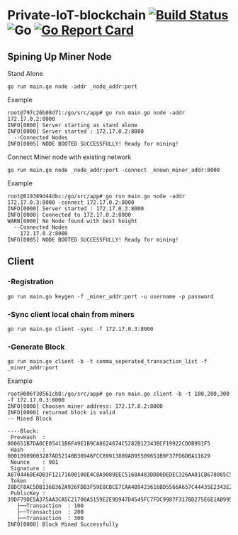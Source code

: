 # Private-IoT-blockchain [![Build Status](https://travis-ci.org/TariqueNasrullah/Private-IoT-blockchain.svg?branch=master)](https://travis-ci.org/github/TariqueNasrullah/Private-IoT-blockchain) ![Go](https://github.com/TariqueNasrullah/Private-IoT-blockchain/workflows/Go/badge.svg?branch=master) [![Go Report Card](https://goreportcard.com/badge/github.com/TariqueNasrullah/Private-IoT-blockchain)](https://goreportcard.com/report/github.com/TariqueNasrullah/Private-IoT-blockchain)

## Spining Up Miner Node
Stand Alone

    go run main.go node -addr _node_addr:port

Example

    root@797c26b08d71:/go/src/app# go run main.go node -addr 172.17.0.2:8000
    INFO[0000] Server starting as stand alone               
    INFO[0000] Server started : 172.17.0.2:8000             
      --Connected Nodes
    INFO[0005] NODE BOOTED SUCCESSFULLY! Ready for mining!
        
Connect Miner node with existing network

    go run main.go node _node_addr:port -connect _known_miner_addr:8000
    
Example

    root@819389d44dbc:/go/src/app# go run main.go node -addr 172.17.0.3:8000 -connect 172.17.0.2:8000
    INFO[0000] Server started : 172.17.0.3:8000             
    INFO[0000] Connected to 172.17.0.2:8000                 
    WARN[0000] No Node found with best height               
      --Connected Nodes
        172.17.0.2:8000
    INFO[0005] NODE BOOTED SUCCESSFULLY! Ready for mining!
    
## Client
### -Registration
    
    go run main.go keygen -f _miner_addr:port -u username -p password
    
### -Sync client local chain from miners

    go run main.go client -sync -f 172.17.0.3:8000
    
### -Generate Block

    go run main.go client -b -t comma_seperated_transaction_list -f _miner_addr:port
    
Example
    
    root@006f30561cb8:/go/src/app# go run main.go client -b -t 100,200,300 -f 172.17.0.3:8000
    INFO[0000] Choosen miner address: 172.17.0.2:8000       
    INFO[0000] returned block is valid                      
    -- Mined Block

    ----Block: 
     PrevHash  : 000651B7DA0CE05411B6F49E1B9CA8624074C5282B12343BCF19922CD0B991F5
     Hash      : 00010909003287AD52140B30946FCC89913809AD95509651B9F37FD6DBA11629
     Nounce    : 901
     Signature : A8704460E4DB3F12171600100E4C8A9089EEC5168A483DDB0DEDEC326AA81CB678065C54A21931C78ED6366BEB3FCB41AFE001FC16F5F022559F3256DF9D7A6E
     Token     : 28DCF8AC5DB136B362A926FDB3F59E8CBCE7CAA4B9423616BD5566A657C44435E2343E2FB7BB17917D7A72FBC8022B18B909E1D46410A6DF254F92C644295337
     PublicKey : 39DF79DE5A375AA3CA5C21700A5159E2E9D947D4545FC7FDC9987F317BD275E6E1AB995FB8415E3269649AE211BA2DDAE820900D119CCB4FAB68206EE2EA4C4E
       ├──Transaction  : 100
       ├──Transaction  : 200
       ├──Transaction  : 300
    INFO[0000] Block Mined Successfully
